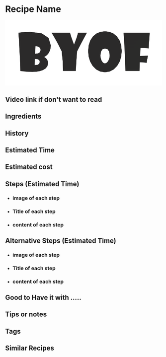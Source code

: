 # Recipe Name

![Bite Your Own Food](byof.png "Bite Your Own Food")

## Video link if don't want to read

## Ingredients

## History

## Estimated Time

## Estimated cost

## Steps (Estimated Time)

* ### image of each step
* ### Title of each step
* ### content of each step

## Alternative Steps (Estimated Time)

* ### image of each step
* ### Title of each step
* ### content of each step

## Good to Have it with .....

## Tips or notes

## Tags

## Similar Recipes
